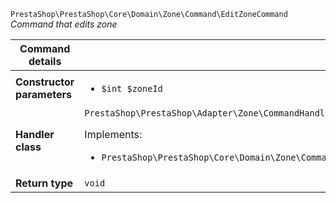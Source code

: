 `PrestaShop\PrestaShop\Core\Domain\Zone\Command\EditZoneCommand`
_Command that edits zone_

| Command details            |    |
| -------------------------- | -- |
| **Constructor parameters** | <ul> <li>`$int $zoneId`</li> </ul> |
| **Handler class**          | `PrestaShop\PrestaShop\Adapter\Zone\CommandHandler\EditZoneHandler`  <p> Implements: </p> <ul>  <li>`PrestaShop\PrestaShop\Core\Domain\Zone\CommandHandler\EditZoneHandlerInterface`</li>  |
| **Return type** |  `void`  |
